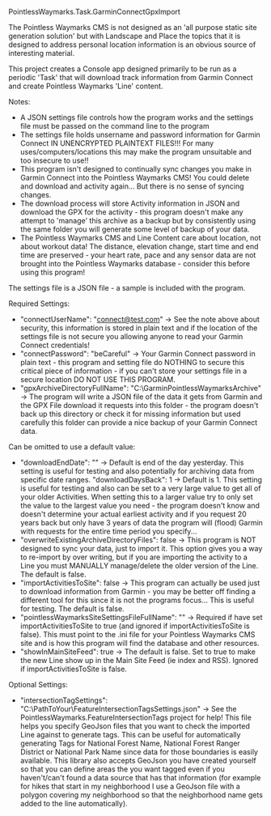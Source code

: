 ﻿PointlessWaymarks.Task.GarminConnectGpxImport

The Pointless Waymarks CMS is not designed as an 'all purpose static site generation solution' but with Landscape and Place the topics that it is designed to address personal location information is an obvious source of interesting material.

This project creates a Console app designed primarily to be run as a periodic 'Task' that will download track information from Garmin Connect and create Pointless Waymarks 'Line' content.

Notes:
  - A JSON settings file controls how the program works and the settings file must be passed on the command line to the program
  - The settings file holds unsername and password information for Garmin Connect IN UNENCRYPTED PLAINTEXT FILES!!! For many uses/computers/locations this may make the program unsuitable and too insecure to use!!
  - This program isn't designed to continually sync changes you make in Garmin Connect into the Pointless Waymarks CMS! You could delete and download and activity again... But there is no sense of syncing changes.
  - The download process will store Activity information in JSON and download the GPX for the activity - this program doesn't make any attempt to 'manage' this archive as a backup but by consistently using the same folder you will generate some level of backup of your data.
  - The Pointless Waymarks CMS and Line Content care about location, not about workout data! The distance, elevation change, start time and end time are preserved - your heart rate, pace and any sensor data are not brought into the Pointless Waymarks database - consider this before using this program!

The settings file is a JSON file - a sample is included with the program.

Required Settings:
 - "connectUserName": "connect@test.com" -> See the note above about security, this information is stored in plain text and if the location of the settings file is not secure you allowing anyone to read your Garmin Connect credentials!
 - "connectPassword": "beCareful" -> Your Garmin Connect password in plain text - this program and setting file do NOTHING to secure this critical piece of information - if you can't store your settings file in a secure location DO NOT USE THIS PROGRAM.
 - "gpxArchiveDirectoryFullName": "C:\\GarminPointlessWaymarksArchive" -> The program will write a JSON file of the data it gets from Garmin and the GPX File download it requests into this folder - the program doesn't back up this directory or check it for missing information but used carefully this folder can provide a nice backup of your Garmin Connect data.

Can be omitted to use a default value:
  - "downloadEndDate": "" -> Default is end of the day yesterday. This setting is useful for testing and also potentially for archiving data from specific date ranges.
  "downloadDaysBack": 1 -> Default is 1. This setting is useful for testing and also can be set to a very large value to get all of your older Activities. When setting this to a larger value try to only set the value to the largest value you need - the program doesn't know and doesn't determine your actual earliest activity and if you request 20 years back but only have 3 years of data the program will (flood) Garmin with requests for the entire time period you specify...
  - "overwriteExistingArchiveDirectoryFiles": false -> This program is NOT designed to sync your data, just to import it. This option gives you a way to re-import by over writing, but if you are importing the activity to a Line you must MANUALLY manage/delete the older version of the Line. The default is false.
  - "importActivitiesToSite": false -> This program can actually be used just to download information from Garmin - you may be better off finding a different tool for this since it is not the programs focus... This is useful for testing. The default is false.
  - "pointlessWaymarksSiteSettingsFileFullName": "" -> Required if have set importActivitiesToSite to true (and ignored if importActivitiesToSite is false). This must point to the .ini file for your Pointless Waymarks CMS site and is how this program will find the database and other resources.
  - "showInMainSiteFeed": true -> The default is false. Set to true to make the new Line show up in the Main Site Feed (ie index and RSS). Ignored if importActivitiesToSite is false.

Optional Settings:
 - "intersectionTagSettings":  "C:\PathToYour\FeatureIntersectionTagsSettings.json" -> See the PointlessWaymarks.FeatureIntersectionTags project for help! This file helps you specify GeoJson files that you want to check the imported Line against to generate tags. This can be useful for automatically generating Tags for National Forest Name, National Forest Ranger District or National Park Name since data for those boundaries is easily available. This library also accepts GeoJson you have created yourself so that you can define areas the you want tagged even if you haven't/can't found a data source that has that information (for example for hikes that start in my neighborhood I use a GeoJson file with a polygon covering my neighborhood so that the neighborhood name gets added to the line automatically).